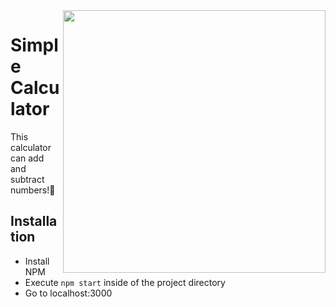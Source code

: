 <img align="right" src="https://user-images.githubusercontent.com/60144801/142511466-0920e378-7b6d-4a8d-afff-d98ba1a1bb06.png" height=420px>

# Simple Calculator
This calculator can add and subtract numbers!🧠

## Installation
- Install NPM
- Execute `npm start` inside of the project directory
- Go to localhost:3000
